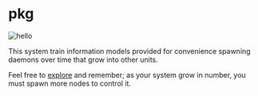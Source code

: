 # pkg
![hello](https://i.imgur.com/3dAcbxR.png)

This system train information models provided for convenience spawning daemons over time that grow into other units.

Feel free to [explore](https://github.com/spacebeam) and remember; as your system grow in number, you must spawn more nodes to control it.
